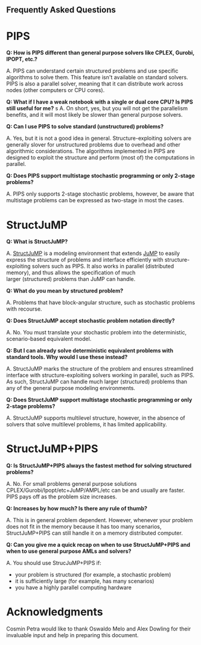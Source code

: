 
## Frequently Asked Questions
PIPS
====
**Q:  How is PIPS different than general purpose solvers like CPLEX, Gurobi, IPOPT, etc.?**

A. PIPS can understand certain structured problems and use specific algorithms to solve them.
This feature isn't available on standard solvers.
PIPS is also a parallel solver, meaning that it can distribute work across nodes (other computers or CPU cores).

**Q: What if I have a weak notebook with a single or dual core CPU? Is PIPS still useful for me?**
s
A. On short, yes, but you will not get the parallelism benefits, and it will most likely be slower than general purpose solvers.

**Q: Can I use PIPS to solve standard (unstructured) problems?**

A. Yes, but it is not a good idea in general. Structure-exploiting solvers are generally slover for unstructured problems due to overhead and other algorithmic considerations.
The algorithms implemented in PIPS are designed to exploit the structure and perform (most of) the computations in parallel.

**Q: Does PIPS support multistage stochastic programming or only 2-stage problems?**

A. PIPS only supports 2-stage stochastic problems, however, be aware that multistage problems can be expressed as two-stage in most the cases. 

StructJuMP
====
**Q: What is StructJuMP?**

A. [StructJuMP](https://github.com/StructJuMP/StructJuMP.jl) is a modeling environment that extends [JuMP](https://github.com/JuliaOpt/JuMP.jl) to easily express the structure of problems and interface efficiently with 
structure-exploiting solvers such as PIPS. It also works in parallel (distributed memory), and thus allows the specification of much  
larger (structured) problems than JuMP can handle.

**Q: What do you mean by structured problem?**

A. Problems that have block-angular structure, such as stochastic problems with recourse.

**Q: Does StructJuMP accept stochastic problem notation directly?**

A. No. You must translate your stochastic problem into the deterministic, scenario-based equivalent model.

**Q: But I can already solve deterministic equivalent problems with standard tools. Why would I use these instead?**

A. StructJuMP marks the structure of the problem and ensures streamlined interface with structure-exploiting solvers working in 
parallel, such as PIPS. As such, StructJuMP can handle much larger (structured) problems than any of the general purpose modeling environments.

**Q: Does StructJuMP support multistage stochastic programming or only 2-stage problems?**

A. StructJuMP supports multilevel structure, however, in the absence of solvers that solve multilevel problems, it has limited applicability.

StructJuMP+PIPS
====
**Q: Is StructJuMP+PIPS always the fastest method for solving structured problems?**

A. No. For small problems general purpose solutions CPLEX/Gurobi/Ipopt/etc+JuMP/AMPL/etc can be and usually are faster.
PIPS pays off as the problem size increases.

**Q: Increases by how much? Is there any rule of thumb?**

A. This is in general problem dependent. However, whenever your problem does not fit in the memory because 
it has too many scenarios, StructJuMP+PIPS can still handle it on a memory distributed computer.

**Q: Can you give me a quick recap on when to use StructJuMP+PIPS and when to use general purpose AMLs and solvers?**

A. You should use StrucJuMP+PIPS if:
* your problem is structured (for example, a stochastic problem)
* it is sufficiently large (for example, has many scenarios)
* you have a highly parallel computing hardware

Acknowledgments
====
Cosmin Petra would like to thank Oswaldo Melo and Alex Dowling for their invaluable input and help in preparing this document.
